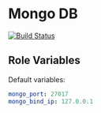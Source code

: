 Mongo DB
=========

[![Build Status](https://travis-ci.com/Tog1s/ansible-role-mongodb.svg?branch=master)](https://travis-ci.com/Tog1s/ansible-role-mongodb)

Role Variables
--------------

Default variables:
```yaml
mongo_port: 27017
mongo_bind_ip: 127.0.0.1
```
